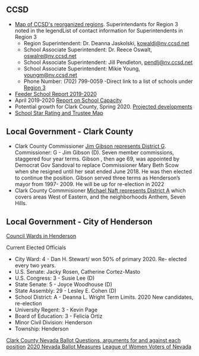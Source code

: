 ## CCSD

- [Map of CCSD's reorganized regions](http://dzg.ccsd.net/wp-content/uploads/2020/08/DZG-96132-R1_2020-CCSD-REGION-3-1.pdf). Superintendants for Region 3 noted in the legendList of contact information for Superintendents in Region 3
   * Region Superintendent: Dr. Deanna Jaskolski, kowaldj@nv.ccsd.net
   * School Associate Superintendent: Dr. Reece Oswalt, oswalre@nv.ccsd.net
   * School Associate Superintendent: Jill Pendleton, pendlj@nv.ccsd.net
   * School Associate Superintendent: Mikie Young, youngm@nv.ccsd.net
   * Phone Number: (702) 799-0059
-Direct link to a list of schools under [Region 3](http://www.ccsd.net/district/directory/schools-directory.php)
- [Feeder School Report 2019-2020](http://dzg.ccsd.net/wp-content/uploads/2020/04/2020-21-Feeder-School-Report_with-cover_2-1.pdf)
- April 2019-2020 [Report on School Capacity](http://dzg.ccsd.net/wp-content/uploads/2020/04/2019-20-Monthly-Enrollment-Report-APRIL-1.pdf)
- Potential growth for Clark County, Spring 2020.  [Projected developments](http://dzg.ccsd.net/wp-content/uploads/2019/11/AZAC-WallMap.pdf)
- [School Star Rating and Trustee Map](http://dzg.ccsd.net/wp-content/uploads/2020/08/DZG-96150_Board-Trustees-NSPF-District-wide-32x40.pdf)

## Local Government - Clark County
- Clark County Commissioner [Jim Gibson represents District G](https://www.clarkcountynv.gov/government/board_of_county_commissioners/district_g/_district_map_and_address_locator_tool.php).  Commissioner:   G - Jim Gibson (D).  Seven member commissions, staggered four year terms.  Gibson , then age 69, was appointed by Democrat Gov Sandoval to replace Commissioner Mary Beth Scow when she resigned  until her seat ended June 2018.  He was then elected to continue the position.  Gibson served three terms as Henderson’s mayor from 1997- 2009.  He will be up for re-election in 2022
 - Clark County Commmisioner [Michael Naft represents District A](https://www.clarkcountynv.gov/government/board_of_county_commissioners/district_a/district_map_and_address_locator_tool.php)
which covers areas West of Eastern, and the neighborhoods Anthem, Seven Hills.  
## Local Government - City of Henderson
 

[Council Wards in Henderson](https://www.cityofhenderson.com/docs/default-source/geographic-information-services-docs/printable-maps/miscellaneous/councilwards.pdf)

Current Elected Officials

- City Ward:   4 - Dan H. Stewart/  won 50% of primary 2020.  Re- elected every two years.
- U.S. Senate:   Jacky Rosen, Catherine Cortez-Masto
- U.S. Congress:   3 - Susie Lee (D)
- State Senate:   5 - Joyce Woodhouse (D)
- State Assembly:   29 - Lesley E. Cohen (D)
- School District:   A - Deanna L. Wright Term Limits.  2020 New candidates, re-election
- University Regent:   3 - Kevin Page
- Board of Education:   3 - Felicia Ortiz
- Minor Civil Division:   Henderson
- Township:   Henderson

[Clark County Nevada Ballot Questions, arguments for and against each position](https://www.clarkcountynv.gov/government/departments/elections/2020-ballot-questions.php)
[2020 Nevada Ballot Measures](https://ballotpedia.org/Nevada_2020_ballot_measures)
[League of Women Voters of Nevada](https://lwvnvblog.org/?fbclid=IwAR0BKg75P7dE_y_Up6AlM0rmIZ--ui-1mGef1d7bslWXQn8ovEv-n4u9M44)
